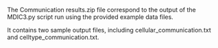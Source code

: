 The Communication results.zip file correspond to the output of the MDIC3.py script run using the provided example data files. 

It contains two sample output files, including cellular_communication.txt and celltype_communication.txt. 
